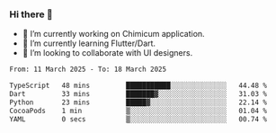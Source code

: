 ### Hi there 👋

<!--
**devcat37/devcat37** is a ✨ _special_ ✨ repository because its `README.md` (this file) appears on your GitHub profile.-->


- 🔭 I’m currently working on Chimicum application.
- 🌱 I’m currently learning Flutter/Dart.
- 👯 I’m looking to collaborate with UI designers.
<!-- - 🤔 I’m looking for help with ... -->

<!--START_SECTION:waka-->

```txt
From: 11 March 2025 - To: 18 March 2025

TypeScript   48 mins         ███████████░░░░░░░░░░░░░░   44.48 %
Dart         33 mins         ███████▓░░░░░░░░░░░░░░░░░   31.03 %
Python       23 mins         █████▓░░░░░░░░░░░░░░░░░░░   22.14 %
CocoaPods    1 min           ▒░░░░░░░░░░░░░░░░░░░░░░░░   01.04 %
YAML         0 secs          ▒░░░░░░░░░░░░░░░░░░░░░░░░   00.74 %
```

<!--END_SECTION:waka-->
